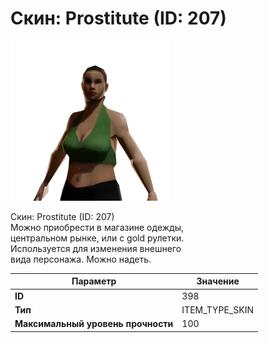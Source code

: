 # Скин: Prostitute (ID: 207)

![Item Image](../img/398.webp?raw=true)

Скин: Prostitute (ID: 207)<br>Можно приобрести в магазине одежды,<br>центральном рынке, или с gold рулетки.<br>Используется для изменения внешнего<br>вида персонажа. Можно надеть.


| Параметр | Значение |
|----------|----------|
| **ID** | 398 |
| **Тип** | ITEM_TYPE_SKIN |
| **Максимальный уровень прочности** | 100 |

